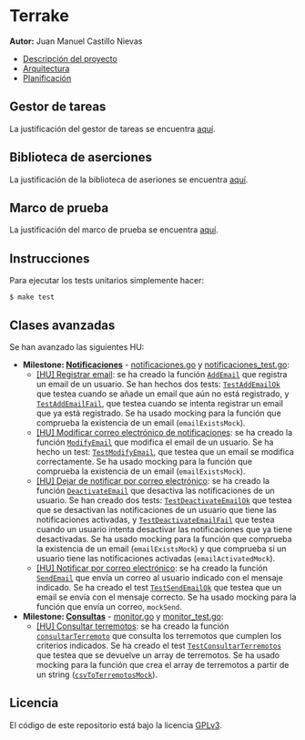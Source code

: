 # Terrake

**Autor:** Juan Manuel Castillo Nievas

* [Descripción del proyecto](https://github.com/Jumacasni/Terrake/blob/main/docs/descripcion_proyecto.md)
* [Arquitectura](https://github.com/Jumacasni/Terrake/blob/main/docs/arquitectura.md)
* [Planificación](https://github.com/Jumacasni/Terrake/blob/main/docs/planificacion.md)

## Gestor de tareas

La justificación del gestor de tareas se encuentra [aquí](https://github.com/Jumacasni/Terrake/blob/main/docs/gestion_tareas.md).

## Biblioteca de aserciones

La justificación de la biblioteca de aseriones se encuentra [aquí](https://github.com/Jumacasni/Terrake/blob/main/docs/biblioteca_aserciones.md).

## Marco de prueba

La justificación del marco de prueba se encuentra [aquí](https://github.com/Jumacasni/Terrake/blob/main/docs/marco_prueba.md).

## Instrucciones

Para ejecutar los tests unitarios simplemente hacer:
```shell
$ make test
```

## Clases avanzadas

Se han avanzado las siguientes HU:
* **Milestone: [Notificaciones](https://github.com/Jumacasni/Terrake/milestone/6)** - [notificaciones.go](https://github.com/Jumacasni/Terrake/blob/main/src/notificaciones/notificaciones.go) y [notificaciones_test.go](https://github.com/Jumacasni/Terrake/blob/main/src/notificaciones/notificaciones_test.go):
  * [[HU] Registrar email](https://github.com/Jumacasni/Terrake/issues/71): se ha creado la función [``AddEmail``](https://github.com/Jumacasni/Terrake/blob/9cda240270382e4a0157332ea6261b7af7be60b8/src/notificaciones/notificaciones.go#L53) que registra un email de un usuario. Se han hechos dos tests: [``TestAddEmailOk``](https://github.com/Jumacasni/Terrake/blob/9cda240270382e4a0157332ea6261b7af7be60b8/src/notificaciones/notificaciones_test.go#L36) que testea cuando se añade un email que aún no está registrado, y [``TestAddEmailFail``](https://github.com/Jumacasni/Terrake/blob/9cda240270382e4a0157332ea6261b7af7be60b8/src/notificaciones/notificaciones_test.go#L64), que testea cuando se intenta registrar un email que ya está registrado. Se ha usado mocking para la función que comprueba la existencia de un email (``emailExistsMock``).
  * [[HU] Modificar correo electrónico de notificaciones](https://github.com/Jumacasni/Terrake/issues/72): se ha creado la función [``ModifyEmail``](https://github.com/Jumacasni/Terrake/blob/9cda240270382e4a0157332ea6261b7af7be60b8/src/notificaciones/notificaciones.go#L66) que modifica el email de un usuario. Se ha hecho un test: [``TestModifyEmail``](https://github.com/Jumacasni/Terrake/blob/9cda240270382e4a0157332ea6261b7af7be60b8/src/notificaciones/notificaciones_test.go#L86), que testea que un email se modifica correctamente. Se ha usado mocking para la función que comprueba la existencia de un email (``emailExistsMock``).
  * [[HU] Dejar de notificar por correo electrónico](https://github.com/Jumacasni/Terrake/issues/73): se ha creado la función [``DeactivateEmail``](https://github.com/Jumacasni/Terrake/blob/9cda240270382e4a0157332ea6261b7af7be60b8/src/notificaciones/notificaciones.go#L87) que desactiva las notificaciones de un usuario. Se han creado dos tests: [``TestDeactivateEmailOk``](https://github.com/Jumacasni/Terrake/blob/9cda240270382e4a0157332ea6261b7af7be60b8/src/notificaciones/notificaciones_test.go#L140) que testea que se desactivan las notificaciones de un usuario que tiene las notificaciones activadas, y [``TestDeactivateEmailFail``](https://github.com/Jumacasni/Terrake/blob/9cda240270382e4a0157332ea6261b7af7be60b8/src/notificaciones/notificaciones_test.go#L174) que testea cuando un usuario intenta desactivar las notificaciones que ya tiene desactivadas. Se ha usado mocking para la función que comprueba la existencia de un email (``emailExistsMock``) y que comprueba si un usuario tiene las notificaciones activadas (``emailActivatedMock``).
  * [[HU] Notificar por correo electrónico](https://github.com/Jumacasni/Terrake/issues/84): se ha creado la función [``SendEmail``](https://github.com/Jumacasni/Terrake/blob/9cda240270382e4a0157332ea6261b7af7be60b8/src/notificaciones/notificaciones.go#L131) que envía un correo al usuario indicado con el mensaje indicado. Se ha creado el test [``TestSendEmailOk``](https://github.com/Jumacasni/Terrake/blob/9cda240270382e4a0157332ea6261b7af7be60b8/src/notificaciones/notificaciones_test.go#L225) que testea que un email se envía con el mensaje correcto. Se ha usado mocking para la función que envía un correo, ``mockSend``.
* **Milestone: [Consultas](https://github.com/Jumacasni/Terrake/milestone/7)** - [monitor.go](https://github.com/Jumacasni/Terrake/blob/main/src/monitor/monitor.go) y [monitor_test.go](https://github.com/Jumacasni/Terrake/blob/main/src/monitor/monitor_test.go):
  * [[HU] Consultar terremotos](https://github.com/Jumacasni/Terrake/issues/70): se ha creado la función [``consultarTerremoto``](https://github.com/Jumacasni/Terrake/blob/9cda240270382e4a0157332ea6261b7af7be60b8/src/monitor/monitor.go#L31) que consulta los terremotos que cumplen los criterios indicados. Se ha creado el test [``TestConsultarTerremotos``](https://github.com/Jumacasni/Terrake/blob/9cda240270382e4a0157332ea6261b7af7be60b8/src/monitor/monitor_test.go#L27) que testea que se devuelve un array de terremotos. Se ha usado mocking para la función que crea el array de terremotos a partir de un string ([``csvToTerremotosMock``](https://github.com/Jumacasni/Terrake/blob/9cda240270382e4a0157332ea6261b7af7be60b8/src/monitor/monitor_test.go#L27)).

## Licencia

El código de este repositorio está bajo la licencia [GPLv3](./LICENSE).
